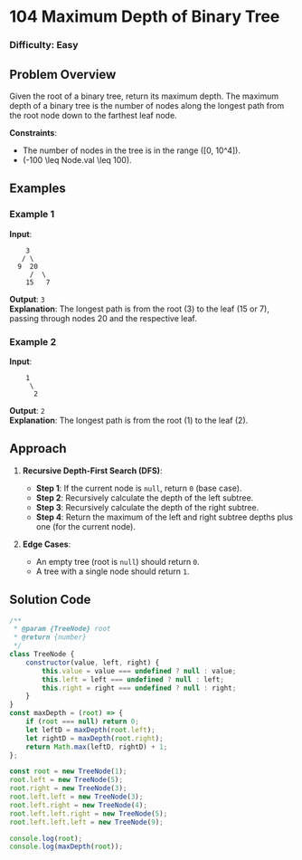 # 104 Maximum Depth of Binary Tree

### Difficulty: Easy

## Problem Overview

Given the root of a binary tree, return its maximum depth. The maximum depth of a binary tree is the number of nodes along the longest path from the root node down to the farthest leaf node.

**Constraints**:

-   The number of nodes in the tree is in the range \([0, 10^4]\).
-   \(-100 \leq Node.val \leq 100\).

## Examples

### Example 1

**Input**:

```plaintext
    3
   / \
  9  20
     /  \
    15   7
```

**Output**: `3`  
**Explanation**: The longest path is from the root (3) to the leaf (15 or 7), passing through nodes 20 and the respective leaf.

### Example 2

**Input**:

```plaintext
    1
     \
      2
```

**Output**: `2`  
**Explanation**: The longest path is from the root (1) to the leaf (2).

## Approach

1. **Recursive Depth-First Search (DFS)**:

    - **Step 1**: If the current node is `null`, return `0` (base case).
    - **Step 2**: Recursively calculate the depth of the left subtree.
    - **Step 3**: Recursively calculate the depth of the right subtree.
    - **Step 4**: Return the maximum of the left and right subtree depths plus one (for the current node).

2. **Edge Cases**:
    - An empty tree (root is `null`) should return `0`.
    - A tree with a single node should return `1`.

## Solution Code

```javascript
/**
 * @param {TreeNode} root
 * @return {number}
 */
class TreeNode {
	constructor(value, left, right) {
		this.value = value === undefined ? null : value;
		this.left = left === undefined ? null : left;
		this.right = right === undefined ? null : right;
	}
}
const maxDepth = (root) => {
	if (root === null) return 0;
	let leftD = maxDepth(root.left);
	let rightD = maxDepth(root.right);
	return Math.max(leftD, rightD) + 1;
};

const root = new TreeNode(1);
root.left = new TreeNode(5);
root.right = new TreeNode(3);
root.left.left = new TreeNode(3);
root.left.right = new TreeNode(4);
root.left.left.right = new TreeNode(5);
root.left.left.left = new TreeNode(9);

console.log(root);
console.log(maxDepth(root));
```
